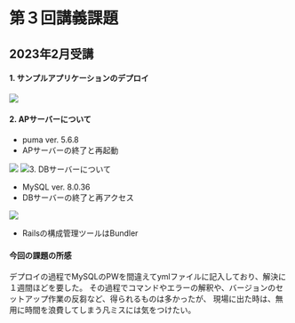 # 第３回講義課題
## 2023年2月受講
#### 1. サンプルアプリケーションのデプロイ

<img src="../img03/webアプリケーションの起動.png">

#### 2. APサーバーについて
- puma  ver. 5.6.8
- APサーバーの終了と再起動

<img src="../img03/アプリケーション非表示.png">
<img src="../img03/APサーバーの再起動.png"

#### 3. DBサーバーについて
- MySQL  ver. 8.0.36
- DBサーバーの終了と再アクセス

<img src="../img03/DBサーバーの終了と再アクセス.png">

- Railsの構成管理ツールはBundler


#### 今回の課題の所感
デプロイの過程でMySQLのPWを間違えてymlファイルに記入しており、解決に１週間ほどを要した。
その過程でコマンドやエラーの解釈や、バージョンのセットアップ作業の反芻など、得られるものは多かったが、
現場に出た時は、無用に時間を浪費してしまう凡ミスには気をつけたい。
